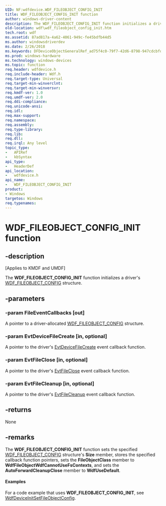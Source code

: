 ```yaml
---
UID: NF:wdfdevice.WDF_FILEOBJECT_CONFIG_INIT
title: WDF_FILEOBJECT_CONFIG_INIT function
author: windows-driver-content
description: The WDF_FILEOBJECT_CONFIG_INIT function initializes a driver's WDF_FILEOBJECT_CONFIG structure.
old-location: wdf\wdf_fileobject_config_init.htm
tech.root: wdf
ms.assetid: 87ad817a-4a62-4061-949c-fe45bdfb44d5
ms.author: windowsdriverdev
ms.date: 2/26/2018
ms.keywords: DFDeviceObjectGeneralRef_ad75f4c0-79f7-42d6-8798-947cdcbfd8f1.xml, WDF_FILEOBJECT_CONFIG_INIT, WDF_FILEOBJECT_CONFIG_INIT function, kmdf.wdf_fileobject_config_init, wdf.wdf_fileobject_config_init, wdfdevice/WDF_FILEOBJECT_CONFIG_INIT
ms.prod: windows-hardware
ms.technology: windows-devices
ms.topic: function
req.header: wdfdevice.h
req.include-header: Wdf.h
req.target-type: Universal
req.target-min-winverclnt: 
req.target-min-winversvr: 
req.kmdf-ver: 1.0
req.umdf-ver: 2.0
req.ddi-compliance: 
req.unicode-ansi: 
req.idl: 
req.max-support: 
req.namespace: 
req.assembly: 
req.type-library: 
req.lib: 
req.dll: 
req.irql: Any level
topic_type:
-	APIRef
-	kbSyntax
api_type:
-	HeaderDef
api_location:
-	wdfdevice.h
api_name:
-	WDF_FILEOBJECT_CONFIG_INIT
product:
- Windows
targetos: Windows
req.typenames: 
---
```


# WDF_FILEOBJECT_CONFIG_INIT function


## -description


<p class="CCE_Message">[Applies to KMDF and UMDF]

The <b>WDF_FILEOBJECT_CONFIG_INIT</b> function initializes a driver's <a href="https://msdn.microsoft.com/library/windows/hardware/ff551319">WDF_FILEOBJECT_CONFIG</a> structure.


## -parameters




### -param FileEventCallbacks [out]

A pointer to a driver-allocated <a href="https://msdn.microsoft.com/library/windows/hardware/ff551319">WDF_FILEOBJECT_CONFIG</a> structure.


### -param EvtDeviceFileCreate [in, optional]

A pointer to the driver's <a href="https://msdn.microsoft.com/ee44c0bf-1fca-442d-8871-df6079e89ced">EvtDeviceFileCreate</a> event callback function.


### -param EvtFileClose [in, optional]

A pointer to the driver's <a href="https://msdn.microsoft.com/8ddcb9cb-d184-4ec8-a321-599394a8512e">EvtFileClose</a> event callback function.


### -param EvtFileCleanup [in, optional]

A pointer to the driver's <a href="https://msdn.microsoft.com/8ce3d316-3976-4af5-a0ae-af4e93f380a1">EvtFileCleanup</a> event callback function.


## -returns



None




## -remarks



The <b>WDF_FILEOBJECT_CONFIG_INIT</b> function sets the specified <a href="https://msdn.microsoft.com/library/windows/hardware/ff551319">WDF_FILEOBJECT_CONFIG</a> structure's <b>Size</b> member, stores the specified callback function pointers, sets the <b>FileObjectClass</b> member to <b>WdfFileObjectWdfCannotUseFsContexts</b>, and sets the <b>AutoForwardCleanupClose</b> member to <b>WdfUseDefault</b>. 


#### Examples

For a code example that uses <b>WDF_FILEOBJECT_CONFIG_INIT</b>, see <a href="https://msdn.microsoft.com/library/windows/hardware/ff546107">WdfDeviceInitSetFileObjectConfig</a>.

<div class="code"></div>


